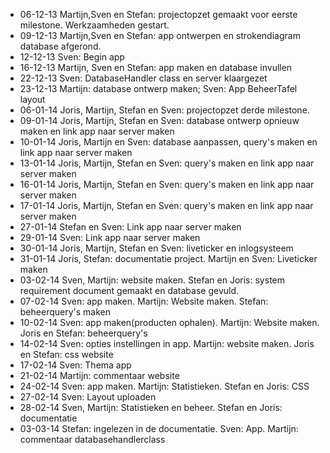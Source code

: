 * 06-12-13 Martijn,Sven en Stefan: projectopzet gemaakt voor eerste milestone. Werkzaamheden gestart. 
* 09-12-13 Martijn,Sven en Stefan: app ontwerpen en strokendiagram database afgerond. 
* 12-12-13 Sven: Begin app
* 16-12-13 Martijn, Sven en Stefan: app maken en database invullen
* 22-12-13 Sven: DatabaseHandler class en server klaargezet
* 23-12-13 Martijn: database ontwerp maken; Sven: App BeheerTafel layout
* 06-01-14 Joris, Martijn, Stefan en Sven: projectopzet derde milestone. 
* 09-01-14 Joris, Martijn, Stefan en Sven: database ontwerp opnieuw maken en link app naar server maken 
* 10-01-14 Joris, Martijn en Sven: database aanpassen, query's maken en link app naar server maken
* 13-01-14 Joris, Martijn, Stefan en Sven: query's maken en link app naar server maken
* 16-01-14 Joris, Martijn, Stefan en Sven: query's maken en link app naar server maken
* 17-01-14 Joris, Martijn, Stefan en Sven: query's maken en link app naar server maken
* 27-01-14 Stefan en Sven: Link app naar server maken
* 29-01-14 Sven: Link app naar server maken
* 30-01-14 Joris, Martijn, Stefan en Sven: liveticker en inlogsysteem 
* 31-01-14 Joris, Stefan: documentatie project. Martijn en Sven: Liveticker maken
* 03-02-14 Sven, Martijn: website maken. Stefan en Joris: system requirement document gemaakt en database gevuld. 
* 07-02-14 Sven: app maken. Martijn: Website maken. Stefan: beheerquery's maken
* 10-02-14 Sven: app maken(producten ophalen). Martijn: Website maken. Joris en Stefan: beheerquery's
* 14-02-14 Sven: opties instellingen in app. Martijn: website maken. Joris en Stefan: css website
* 17-02-14 Sven: Thema app
* 21-02-14 Martijn: commentaar website 
* 24-02-14 Sven: app maken. Martijn: Statistieken. Stefan en Joris: CSS
* 27-02-14 Sven: Layout uploaden
* 28-02-14 Sven, Martijn: Statistieken en beheer. Stefan en Joris: documentatie
* 03-03-14 Stefan: ingelezen in de documentatie. Sven: App. Martijn: commentaar databasehandlerclass 
